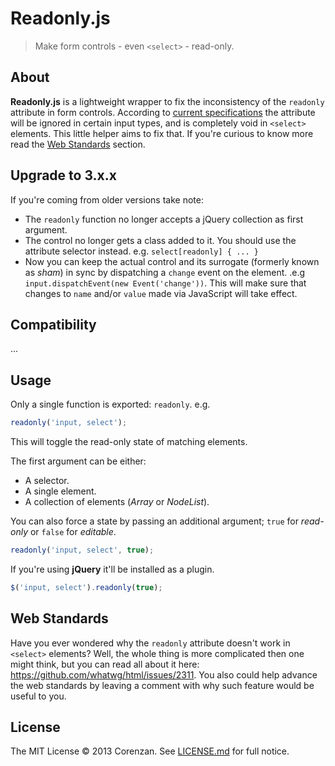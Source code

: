 # Readonly.js

> Make form controls - even `<select>` - read-only.

## About

**Readonly.js** is a lightweight wrapper to fix the inconsistency of the `readonly` attribute in form controls. According to [current specifications](https://developer.mozilla.org/en-US/docs/Web/HTML/Element/input#attr-readonly) the attribute will be ignored in certain input types, and is completely void in `<select>` elements. This little helper aims to fix that. If you're curious to know more read the [Web Standards](#web-standards) section.

## Upgrade to 3.x.x

If you're coming from older versions take note:

- The `readonly` function no longer accepts a jQuery collection as first argument.
- The control no longer gets a class added to it. You should use the attribute selector instead. e.g. `select[readonly] { ... }`
- Now you can keep the actual control and its surrogate (formerly known as _sham_) in sync by dispatching a `change` event on the element. .e.g `input.dispatchEvent(new Event('change'))`. This will make sure that changes to `name` and/or `value` made via JavaScript will take effect.

## Compatibility

...

## Usage

Only a single function is exported: `readonly`. e.g.

```js
readonly('input, select');
```

This will toggle the read-only state of matching elements.

The first argument can be either:

- A selector.
- A single element.
- A collection of elements (_Array_ or _NodeList_).

You can also force a state by passing an additional argument; `true` for _read-only_ or `false` for _editable_.

```js
readonly('input, select', true);
```

If you're using **jQuery** it'll be installed as a plugin.

```js
$('input, select').readonly(true);
```

## Web Standards

Have you ever wondered why the `readonly` attribute doesn't work in `<select>` elements? Well, the whole thing is more complicated then one might think, but you can read all about it here: https://github.com/whatwg/html/issues/2311. You also could help advance the web standards by leaving a comment with why such feature would be useful to you.

## License

The MIT License © 2013 Corenzan. See [LICENSE.md](LICENSE.md) for full notice.
